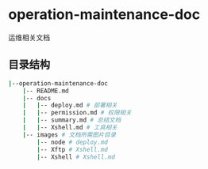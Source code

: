 # operation-maintenance-doc
运维相关文档

## 目录结构
```bash
|--operation-maintenance-doc
    |-- README.md
    |-- docs
    |   |-- deploy.md # 部署相关
    |   |-- permission.md # 权限相关
    |   |-- summary.md # 总结文档
    |   |-- Xshell.md # 工具相关
    |-- images # 文档所需图片目录
        |-- node # deploy.md
        |-- Xftp # Xshell.md
        |-- Xshell # Xshell.md
```
